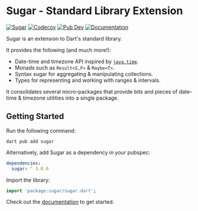 # Sugar - Standard Library Extension
[![Sugar](https://github.com/forus-labs/cauldron/actions/workflows/sugar.yaml/badge.svg)](https://github.com/forus-labs/cauldron/actions/workflows/sugar.yaml)
[![Codecov](https://codecov.io/gh/forus-labs/cauldron/branch/master/graph/badge.svg)](https://codecov.io/gh/forus-labs/cauldron)
[![Pub Dev](https://img.shields.io/pub/v/sugar)](https://pub.dev/packages/sugar)
[![Documentation](https://img.shields.io/badge/documentation-latest-brightgreen.svg)](https://pub.dev/documentation/sugar/latest/)

Sugar is an extension to Dart's standard library. 

It provides the following (and much more!):
* Date-time and timezone API inspired by [`java.time`](https://docs.oracle.com/en/java/javase/17/docs/api/java.base/java/time/package-summary.html).
* Monads such as `Result<S,F>` & `Maybe<T>`.
* Syntax sugar for aggregating & manipulating collections.
* Types for representing and working with ranges & intervals.

It consolidates several micro-packages that provide bits and pieces of date-time & timezone utilities into a single package.


## Getting Started

Run the following command:
```shell
dart pub add sugar
```

Alternatively, add Sugar as a dependency in your pubspec:
```yaml
dependencies:
  sugar: ^ 3.0.0
```

Import the library:
```dart
import 'package:sugar/sugar.dart';
```

Check out the [documentation](https://pub.dev/documentation/sugar/latest/) to get started.
